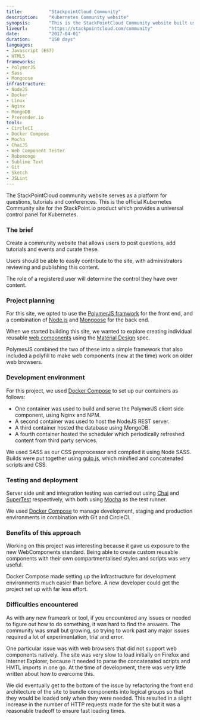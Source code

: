 ```yaml
---
title: 			"StackpointCloud Community"
description:	"Kubernetes Community website"
synopsis:		"This is the StackPointCloud Community website built using NodeJS and PolymerJS."
liveurl:		"https://stackpointcloud.com/community"
date:			"2017-04-01"
duration:		"150 days"
languages: 		
- Javascript (ES7)
- HTML5
frameworks:
- PolymerJS
- Sass
- Mongoose
infrastructure:
- NodeJS
- Docker
- Linux
- Nginx
- MongoDB
- Prerender.io
tools: 
- CircleCI
- Docker Compose
- Mocha
- ChaiJS
- Web Component Tester
- Robomongo
- Sublime Text
- Git
- Sketch
- JSLint
---
```


The StackPointCloud community website serves as a platform for questions, tutorials and conferences. This is the official Kubernetes Community site for the StackPoint.io product which provides a universal control panel for Kubernetes.

### The brief
Create a community website that allows users to post questions, add tutorials and events and curate these. 

Users should be able to easily contribute to the site, with administrators reviewing and publishing this content.

The role of a registered user will determine the control they have over content.

### Project planning
For this site, we opted to use the [PolymerJS framwork](https://www.polymer-project.org/) for the front end, and a combination of [Node.js](https://nodejs.org/) and [Mongoose](http://mongoosejs.com/) for the back end.

When we started building this site, we wanted to explore creating individual reusable [web components](https://www.webcomponents.org/) using the [Material Design](https://material.io/guidelines/material-design/introduction.html) spec.

PolymerJS combined the two of these into a simple framework that also included a polyfill to make web components (new at the time) work on older web browsers.

### Development environment
For this project, we used [Docker Compose](https://docs.docker.com/compose/) to set up our containers as follows:

- One container was used to build and serve the PolymerJS client side component, using Nginx and NPM.
- A second container was used to host the NodeJS REST server.
- A third container hosted the database using MongoDB.
- A fourth container hosted the scheduler which periodically refreshed content from third party services.

We used SASS as our CSS preprocessor and compiled it using Node SASS. Builds were put together using [gulp.js](http://gulpjs.com/), which minified and concatenated scripts and CSS.

### Testing and deployment
Server side unit and integration testing was carried out using [Chai](http://chaijs.com/) and [SuperTest](https://Git.com/visionmedia/supertest) respectively, with both using [Mocha](https://mochajs.org/) as the test runner.

We used [Docker Compose](https://docs.docker.com/compose/) to manage development, staging and production environments in combination with Git and CircleCI.

### Benefits of this approach
Working on this project was interesting because it gave us exposure to the new WebComponents standard. Being able to create custom reusable components with their own compartmentalised styles and scripts was very useful.

Docker Compose made setting up the infrastructure for development environments much easier than before. A new developer could get the project set up with far less effort.

### Difficulties encountered
As with any new frameork or tool, if you encountered any issues or needed to figure out how to do something, it was hard to find the answers. The community was small but growing, so trying to work past any major issues required a lot of experimentation, trial and error.

One particular issue was with web browsers that did not support web components natively. The site was very slow to load initially on Firefox and Internet Explorer, because it needed to parse the concatenated scripts and HMTL imports in one go. At the time of development, there was very little written about how to overcome this. 

We did eventually get to the bottom of the issue by refactoring the front end architecture of the site to bundle components into logical groups so that they would be loaded only when they were needed. This resulted in a slight increase in the number of HTTP requests made for the site but it was a reasonable tradeoff to ensure fast loading times.